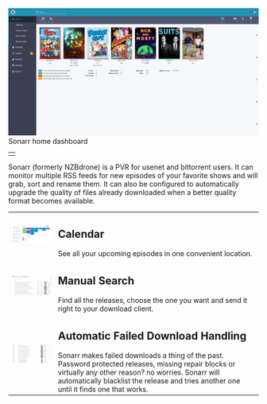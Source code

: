 
<table>
  <td>
    <tr><img src="screenshot.png"></tr>
    <tr>Sonarr home dashboard</tr>
  </td>
</table>

Sonarr (formerly NZBdrone) is a PVR for usenet and bittorrent users. It can monitor multiple RSS feeds for new episodes of your favorite shows and will grab, sort and rename them. It can also be configured to automatically upgrade the quality of files already downloaded when a better quality format becomes available.

<table>
<thead>
 
</thead>
<tbody>
  <tr>
    <td><img src="calendar.png"/></th>
    <td>
      <h2>Calendar</h2>
      See all your upcoming episodes in one convenient location.</th>
  </tr>
  <tr>
    <td> <img src="manualsearch.png" /> </td>
    <td>
      <h2>Manual Search</h2>
      Find all the releases, choose the one you want and send it right to your download client.
    </td>
  </tr>
  <tr>
    <td>
      <img src="downloadhandling.png" />
    </td>
    <td>    
      <h2>Automatic Failed Download Handling </h2>
      Sonarr makes failed downloads a thing of the past. Password protected releases, missing
repair blocks or virtually any other reason? no worries. Sonarr will automatically blacklist the release and tries another one until it finds one that works.
    </td>
  </tr>
</tbody>
</table>
